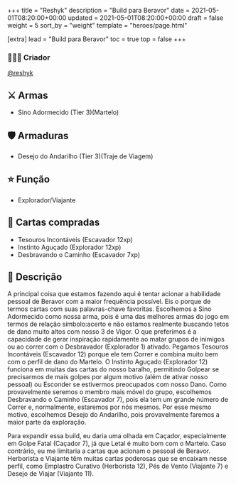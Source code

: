 +++
title = "Reshyk"
description = "Build para Beravor"
date = 2021-05-01T08:20:00+00:00
updated = 2021-05-01T08:20:00+00:00
draft = false
weight = 5
sort_by = "weight"
template = "heroes/page.html"

[extra]
lead = "Build para Beravor"
toc = true
top = false
+++

### 🙋🏻‍♂️ Criador

[@reshyk](https://www.reddit.com/r/JourneysInMiddleEarth/comments/p3whof/a_nonstandard_build_for_every_character/)

## ⚔️ Armas

- Sino Adormecido (Tier 3)(Martelo)

## 🛡️ Armaduras

- Desejo do Andarilho (Tier 3)(Traje de Viagem)

## ⭐️ Função

- Explorador/Viajante

## 🎴 Cartas compradas

- Tesouros Incontáveis (Escavador 12xp)
- Instinto Aguçado (Explorador 12xp)
- Desbravando o Caminho (Escavador 7xp)

## 📖 Descrição

A principal coisa que estamos fazendo aqui é tentar acionar a habilidade pessoal de Beravor com a maior frequência possível. Eis o porque de termos cartas com suas palavras-chave favoritas. Escolhemos a Sino Adormecido como nossa arma, pois é uma das melhores armas do jogo em termos de relação símbolo:acerto e não estamos realmente buscando tetos de dano muito altos com nosso 3 de Vigor. O que preferimos é a capacidade de gerar inspiração rapidamente ao matar grupos de inimigos ou ao correr com o Desbravador (Explorador 1) ativado. Pegamos Tesouros Incontáveis (Escavador 12) porque ele tem Correr e combina muito bem com o perfil de dano do Martelo. O Instinto Aguçado (Explorador 12) funciona em muitas das cartas do nosso baralho, permitindo Golpear se precisarmos de mais golpes por algum motivo (além de ativar nosso pessoal) ou Esconder se estivermos preocupados com nosso Dano. Como provavelmente seremos o membro mais móvel do grupo, escolhemos Desbravando o Caminho (Escavador 7), pois ela tem um grande número de Correr e, normalmente, estaremos por nós mesmos. Por esse mesmo motivo, escolhemos Desejo do Andarilho, pois provavelmente faremos a maior parte da exploração.

Para expandir essa build, eu daria uma olhada em Caçador, especialmente em Golpe Fatal (Caçador 7), já que Letal é muito bom com o Martelo. Caso contrário, eu me limitaria a cartas que acionam o pessoal de Beravor. Herborista e Viajante têm muitas cartas poderosas que se encaixam nesse perfil, como Emplastro Curativo (Herborista 12), Pés de Vento (Viajante 7) e Desejo de Viajar (Viajante 11).
